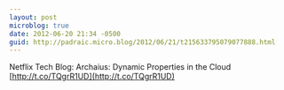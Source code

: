 ```yaml
---
layout: post
microblog: true
date: 2012-06-20 21:34 -0500
guid: http://padraic.micro.blog/2012/06/21/t215633795079077888.html
---
```

Netflix Tech Blog: Archaius: Dynamic Properties in the Cloud [http://t.co/TQgrR1UD](http://t.co/TQgrR1UD)

